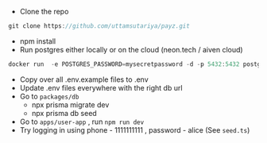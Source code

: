 -   Clone the repo

```jsx
git clone https://github.com/uttamsutariya/payz.git
```

-   npm install
-   Run postgres either locally or on the cloud (neon.tech / aiven cloud)

```jsx
docker run  -e POSTGRES_PASSWORD=mysecretpassword -d -p 5432:5432 postgres
```

-   Copy over all .env.example files to .env
-   Update .env files everywhere with the right db url
-   Go to `packages/db`
    -   npx prisma migrate dev
    -   npx prisma db seed
-   Go to `apps/user-app` , run `npm run dev`
-   Try logging in using phone - 1111111111 , password - alice (See `seed.ts`)
